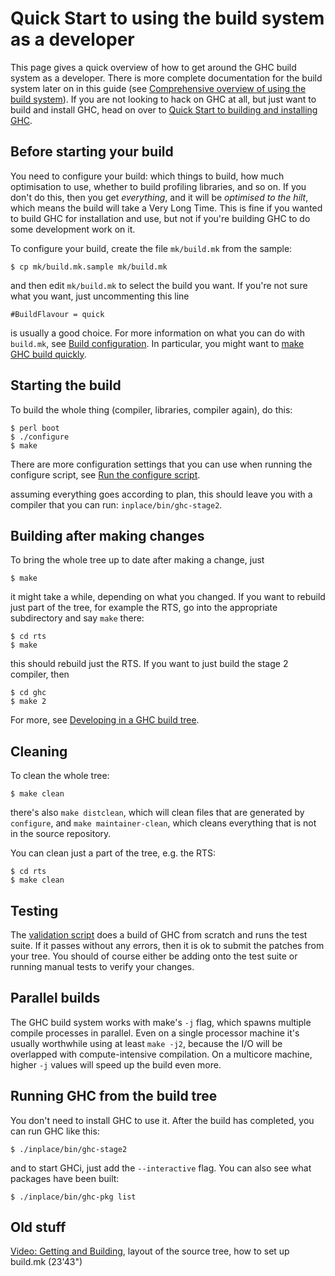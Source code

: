 # Quick Start to using the build system as a developer


This page gives a quick overview of how to get around the GHC build system as a developer. There is more complete documentation for the build system later on in this guide (see [Comprehensive overview of using the build system](building/using)). If you are not looking to hack on GHC at all, but just want to build and install GHC, head on over to [Quick Start to building and installing GHC](building/quick-start). 

## Before starting your build


You need to configure your build: which things to build, how much optimisation to use, whether to build profiling libraries, and so on.  If you don't do this, then you get *everything*, and it will be *optimised to the hilt*, which means the build will take a Very Long Time.  This is fine if you wanted to build GHC for installation and use, but not if you're building GHC to do some development work on it.


To configure your build, create the file `mk/build.mk` from the sample:

```wiki
$ cp mk/build.mk.sample mk/build.mk
```


and then edit `mk/build.mk` to select the build you want.  If you're not sure what you
want, just uncommenting this line

```wiki
#BuildFlavour = quick
```


is usually a good choice.  For more information on what you can do with `build.mk`, see [Build configuration](building/using#build-configuration).  In particular, you might want to [make GHC build quickly](building/using#how-to-make-ghc-build-quickly).

## Starting the build


To build the whole thing (compiler, libraries, compiler again), do this:

```wiki
$ perl boot
$ ./configure
$ make
```


There are more configuration settings that you can use when running the configure script, see [Run the configure script](building/using#run-the-configure-script).


assuming everything goes according to plan, this should leave you with a compiler that you can run: `inplace/bin/ghc-stage2`.

## Building after making changes


To bring the whole tree up to date after making a change, just

```wiki
$ make
```


it might take a while, depending on what you changed.  If you want to rebuild just part of the tree, for example the RTS, go into the appropriate subdirectory and say `make` there:

```wiki
$ cd rts
$ make
```


this should rebuild just the RTS.  If you want to just build the stage 2 compiler, then

```wiki
$ cd ghc
$ make 2
```


For more, see [Developing in a GHC build tree](building/using#developing-in-a-ghc-build-tree).

## Cleaning


To clean the whole tree:

```wiki
$ make clean
```


there's also `make distclean`, which will clean files that are generated by `configure`, and `make maintainer-clean`, which cleans everything that is not in the source repository.


You can clean just a part of the tree, e.g. the RTS:

```wiki
$ cd rts
$ make clean
```

## Testing


The [validation script](testing-patches) does a build of GHC from scratch and runs the test suite. If it passes without any errors, then it is ok to submit the patches from your tree. You should of course either be adding onto the test suite or running manual tests to verify your changes.

## Parallel builds


The GHC build system works with make's `-j` flag, which spawns multiple compile processes in parallel.  Even on a single processor machine it's usually worthwhile using at least `make -j2`, because the I/O will be overlapped with compute-intensive compilation.  On a multicore machine, higher `-j` values will speed up the build even more.

## Running GHC from the build tree


You don't need to install GHC to use it.  After the build has completed, you can run GHC like this:

```wiki
$ ./inplace/bin/ghc-stage2
```


and to start GHCi, just add the `--interactive` flag.  You can also see what packages have been built:

```wiki
$ ./inplace/bin/ghc-pkg list
```

## Old stuff

[ Video: Getting and Building](http://www.youtube.com/watch?v=zkMJ6GQpGyc&list=PLBkRCigjPwyeCSD_DFxpd246YIF7_RDDI), layout of the source tree, how to set up build.mk (23'43")
